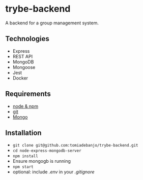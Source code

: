 # trybe-backend

A backend for a group management system.

## Technologies

- Express
- REST API
- MongoDB
- Mongoose
- Jest
- Docker

## Requirements

- [node & npm](https://nodejs.org/en/)
- [git](https://git-scm.com/)
- [Mongo](https://www.mongodb.com/)

## Installation

- `git clone git@github.com:tomiadebanjo/trybe-backend.git`
- `cd node-express-mongodb-server`
- `npm install`
- Ensure mongogb is running
- `npm start`
- optional: include _.env_ in your _.gitignore_
